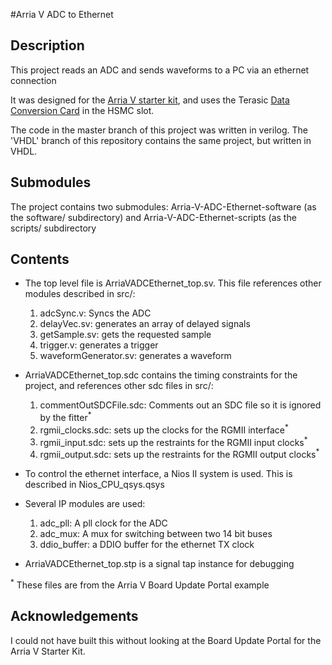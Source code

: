 #Arria V ADC to Ethernet

## Description

This project reads an ADC and sends waveforms to a PC via an ethernet connection


It was designed for the [Arria V starter kit](https://www.altera.com/products/boards_and_kits/dev-kits/altera/kit-arria-v-starter.html), and uses the Terasic [Data Conversion Card](https://www.terasic.com.tw/cgi-bin/page/archive.pl?Language=English&No=360) in the HSMC slot.

The code in the master branch of this project was written in verilog. The 'VHDL' branch of this repository contains the same project, but written in VHDL.

   
## Submodules

   The project contains two submodules: Arria-V-ADC-Ethernet-software (as the software/ subdirectory) and Arria-V-ADC-Ethernet-scripts (as the scripts/ subdirectory

## Contents

* The top level file is ArriaVADCEthernet_top.sv. This file references other modules described in src/:
   1. adcSync.v: Syncs the ADC
   2. delayVec.sv: generates an array of delayed signals 
   3. getSample.sv: gets the requested sample
   4. trigger.v: generates a trigger
   5. waveformGenerator.sv: generates a waveform

* ArriaVADCEthernet_top.sdc contains the timing constraints for the project, and references other sdc files in src/:
   1. commentOutSDCFile.sdc: Comments out an SDC file so it is ignored by the fitter<sup>*</sup>
   2. rgmii_clocks.sdc: sets up the clocks for the RGMII interface<sup>*</sup>
   3. rgmii_input.sdc: sets up the restraints for the RGMII input clocks<sup>*</sup>
   4. rgmii_output.sdc: sets up the restraints for the RGMII output clocks<sup>*</sup>


* To control the ethernet interface, a Nios II system is used. This is described in Nios\_CPU_qsys.qsys

* Several IP modules are used:
   1. adc_pll: A pll clock for the ADC
   2. adc_mux: A mux for switching between two 14 bit buses
   3. ddio_buffer: a DDIO buffer for the ethernet TX clock

* ArriaVADCEthernet_top.stp is a signal tap instance for debugging

<sup>*</sup> These files are from the Arria V Board Update Portal example

## Acknowledgements

I could not have built this without looking at the Board Update Portal for the Arria V Starter Kit.